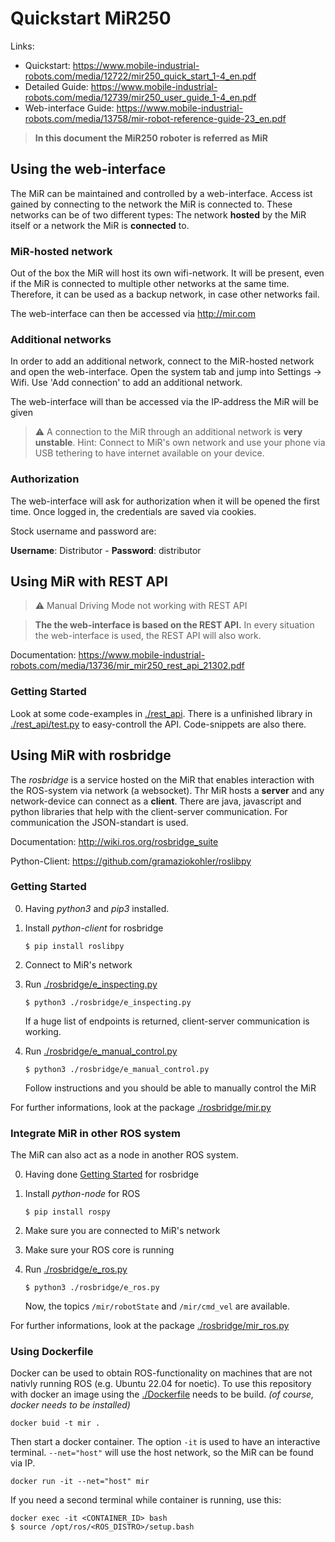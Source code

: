 # Quickstart MiR250

Links:

- Quickstart: https://www.mobile-industrial-robots.com/media/12722/mir250_quick_start_1-4_en.pdf
- Detailed Guide: https://www.mobile-industrial-robots.com/media/12739/mir250_user_guide_1-4_en.pdf
- Web-interface Guide: https://www.mobile-industrial-robots.com/media/13758/mir-robot-reference-guide-23_en.pdf

> **In this document the MiR250 roboter is referred as MiR**

## Using the web-interface

The MiR can be maintained and controlled by a web-interface. Access ist gained by connecting to the network the MiR is
connected to. These networks can be of two different types: The network **hosted** by the MiR itself or a network the
MiR is **connected** to.

### MiR-hosted network
Out of the box the MiR will host its own wifi-network. It will be present, even if the MiR is connected to multiple
other networks at the same time. Therefore, it can be used as a backup network, in case other networks fail.

The web-interface can then be accessed via http://mir.com

### Additional networks 
In order to add an additional network, connect to the MiR-hosted network and open the web-interface. Open the system tab and jump into Settings -> Wifi. Use 'Add connection' to add an additional network.

The web-interface will than be accessed via the IP-address the MiR will be given

> ⚠️ A connection to the MiR through an additional network is **very unstable**. Hint: Connect to MiR's own network and use your phone via USB tethering to have internet available on your device.

### Authorization
The web-interface will ask for authorization when it will be opened the first time. Once logged in, the credentials are saved via cookies.

Stock username and password are:

**Username**: Distributor -  **Password**: distributor

## Using MiR with REST API

> ⚠️ Manual Driving Mode not working with REST API

> **The the web-interface is based on the REST API.** In every situation the web-interface is used, the REST API will also work. 

Documentation: https://www.mobile-industrial-robots.com/media/13736/mir_mir250_rest_api_21302.pdf

### Getting Started

Look at some code-examples in [./rest_api](./rest_api). There is a unfinished library in [./rest_api/test.py](./rest_api/test.py)  to easy-controll the API. Code-snippets are also there.

## Using MiR with rosbridge

The *rosbridge* is a service hosted on the MiR that enables interaction with the ROS-system via network (a websocket). Thr MiR hosts a **server** and any network-device can connect as a **client**. There are java, javascript and python libraries that help with the client-server communication. For communication the JSON-standart is used.

Documentation: http://wiki.ros.org/rosbridge_suite

Python-Client: https://github.com/gramaziokohler/roslibpy

### Getting Started 

0. Having *python3* and *pip3* installed.
1. Install *python-client* for rosbridge

    `$ pip install roslibpy`
2. Connect to MiR's network
3. Run [./rosbridge/e_inspecting.py](./rosbridge/e_inspecting.py)

    `$ python3 ./rosbridge/e_inspecting.py`

    If a huge list of endpoints is returned, client-server communication is working.
4. Run [./rosbridge/e_manual_control.py](./rosbridge/e_manual_control.py)

    `$ python3 ./rosbridge/e_manual_control.py`

    Follow instructions and you should be able to manually control the MiR

For further informations, look at the package [./rosbridge/mir.py](./rosbridge/mir.py)

### Integrate MiR in other ROS system

The MiR can also act as a node in another ROS system. 

0. Having done [Getting Started](#getting-started-1) for rosbridge
1. Install *python-node* for ROS  

    `$ pip install rospy`
2. Make sure you are connected to MiR's network
3. Make sure your ROS core is running
4. Run [./rosbridge/e_ros.py](./rosbridge/e_ros.py)

    `$ python3 ./rosbridge/e_ros.py`

    Now, the topics `/mir/robotState` and `/mir/cmd_vel` are available.

For further informations, look at the package [./rosbridge/mir_ros.py](./rosbridge/mir_ros.py)

### Using Dockerfile
Docker can be used to obtain ROS-functionality on machines that are not nativly running ROS (e.g. Ubuntu 22.04 for noetic). To use this repository with docker an image using the [./Dockerfile](./Dockerfile) needs to be build. *(of course, docker needs to be installed)*

```
docker buid -t mir .
```

Then start a docker container. The option `-it` is used to have an interactive terminal. `--net="host"` will use the host network, so the MiR can be found via IP.

```
docker run -it --net="host" mir 
```

If you need a second terminal while container is running, use this:

```
docker exec -it <CONTAINER_ID> bash
$ source /opt/ros/<ROS_DISTRO>/setup.bash
```
